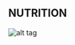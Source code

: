 ## NUTRITION

![alt tag](https://github.com/CollegeBoreal/INF1006-16A/blob/master/7.DML_AVANCE/sakila.png)
